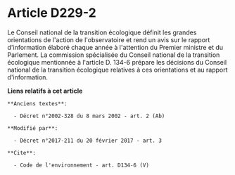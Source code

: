 # Article D229-2

Le Conseil national de la transition écologique définit les grandes orientations de l'action de l'observatoire et rend un
avis sur le rapport d'information élaboré chaque année à l'attention du Premier ministre et du Parlement. La commission
spécialisée du Conseil national de la transition écologique mentionnée à l'article D. 134-6 prépare les décisions du Conseil
national de la transition écologique relatives à ces orientations et au rapport d'information.

**Liens relatifs à cet article**

	**Anciens textes**:

	  - Décret n°2002-328 du 8 mars 2002 - art. 2 (Ab)

	**Modifié par**:

	  - Décret n°2017-211 du 20 février 2017 - art. 3

	**Cite**:

	  - Code de l'environnement - art. D134-6 (V)
